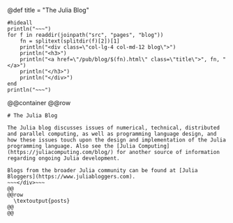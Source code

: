 @def title = "The Julia Blog"

<!--  
General notes

- meta description      => see head.html`
- inclusion of mainmenu =>  see head.html; note that you can  use joker like syntax so  that you don't have  to explicitly specify  all pages
- if you want to introduce hard spaces, you're better off with  div blocks that you could define for instance @@blank @@ and then have some css for `.blank` that puts some vertical space. You can then define a command `\vspace` that wraps  around that.
-->

```julia:posts
#hideall
println("~~~")
for f in readdir(joinpath("src", "pages", "blog"))
    fn = splitext(splitdir(f)[2])[1]
    println("<div class=\"col-lg-4 col-md-12 blog\">")
    println("<h3>")
    println("<a href=\"/pub/blog/$(fn).html\" class=\"title\">", fn, "</a>")
    println("</h3>")
    println("</div>")
end
println("~~~")
```

@@container
@@row
~~~<div class="col-12">~~~
# The Julia Blog

The Julia blog discusses issues of numerical, technical, distributed and parallel computing, as well as programming language design, and how these issues touch upon the design and implementation of the Julia programming language. Also see the [Julia Computing](https://juliacomputing.com/blog/) for another source of information regarding ongoing Julia development.

Blogs from the broader Julia community can be found at [Julia Bloggers](https://www.juliabloggers.com).
~~~</div>~~~
@@
@@row
  \textoutput{posts}
@@
@@
